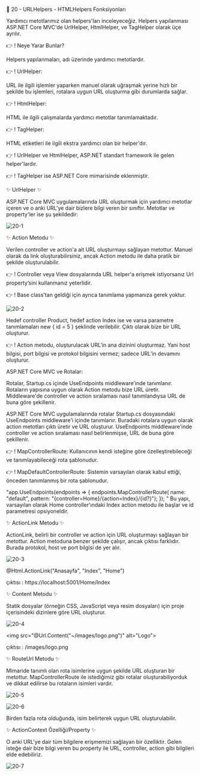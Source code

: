 👋 20 - URLHelpers - HTMLHelpers Fonksiyonları

Yardımcı metotlarımız olan helpers'ları inceleyeceğiz. Helpers yapılanması ASP.NET Core MVC'de UrlHelper, HtmlHelper, ve TagHelper olarak üçe ayrılır.

👉 ! Neye Yarar Bunlar?


Helpers yapılanmaları, adı üzerinde yardımcı metotlardır.

👉 ! UrlHelper:


URL ile ilgili işlemler yaparken manuel olarak uğraşmak yerine hızlı bir şekilde bu işlemleri, rotalara uygun URL oluşturma gibi durumlarda sağlar.

👉 ! HtmlHelper:


HTML ile ilgili çalışmalarda yardımcı metotlar tanımlamaktadır.

👉 ! TagHelper:


HTML etiketleri ile ilgili ekstra yardımcı olan bir helper'dır.


👉 ! UrlHelper ve HtmlHelper, ASP.NET standart framework ile gelen helper'lardır.

👉 ! TagHelper ise ASP.NET Core mimarisinde eklenmiştir.

✨ UrlHelper ✨


ASP.NET Core MVC uygulamalarında URL oluşturmak için yardımcı metotlar içeren ve o anki URL'ye dair bizlere bilgi veren bir sınıftır. Metotlar ve property'ler ise şu şekildedir:

![20-1](https://github.com/user-attachments/assets/20c8455b-ca9a-4db8-9466-e71208620e3f)


✨ Action Metodu ✨


Verilen controller ve action'a ait URL oluşturmayı sağlayan metottur. Manuel olarak da link oluşturabilirsiniz, ancak Action metodu ile daha pratik bir şekilde oluşturulabilir.

👉 ! Controller veya View dosyalarında URL helper'a erişmek istiyorsanız Url property’sini kullanmanız yeterlidir.

👉 ! Base class'tan geldiği için ayrıca tanımlama yapmanıza gerek yoktur.


![20-2](https://github.com/user-attachments/assets/cb8dab20-cb48-44fe-a6d4-06c26e9c560c)

Hedef controller Product, hedef action Index ise ve varsa parametre tanımlamaları new { id = 5 } şeklinde verilebilir.
Çıktı olarak bize bir URL oluşturur.

👉 ! Action metodu, oluşturulacak URL’in ana dizinini oluşturmaz. Yani host bilgisi, port bilgisi ve protokol bilgisini vermez; sadece URL’in devamını oluşturur.

ASP.NET Core MVC ve Rotalar:

Rotalar, Startup.cs içinde UseEndpoints middleware'inde tanımlanır.
Rotaların yapısına uygun olarak Action metodu bize URL üretir.
Middleware'de controller ve action sıralaması nasıl tanımlandıysa URL de buna göre şekillenir.

ASP.NET Core MVC uygulamalarında rotalar Startup.cs dosyasındaki UseEndpoints middleware'i içinde tanımlanır. Buradaki rotalara uygun olarak action metotları çıktı üretir ve URL oluşturur.
UseEndpoints middleware'inde controller ve action sıralaması nasıl belirlenmişse, URL de buna göre şekillenir.


👉 !  MapControllerRoute: Kullanıcının kendi isteğine göre özelleştirebileceği ve tanımlayabileceği rota şablonudur.

👉 !  MapDefaultControllerRoute: Sistemin varsayılan olarak kabul ettiği, önceden tanımlanmış bir rota şablonudur.

"app.UseEndpoints(endpoints =>
{
    endpoints.MapControllerRoute(
        name: "default",
        pattern: "{controller=Home}/{action=Index}/{id?}");
});
" 
Bu yapı, varsayılan olarak Home controller'ındaki Index action metodu ile başlar ve id parametresi opsiyoneldir.


✨  ActionLink Metodu ✨


ActionLink, belirli bir controller ve action için URL oluşturmayı sağlayan bir metottur. Action metoduna benzer şekilde çalışır, ancak çıktısı farklıdır. Burada protokol, host ve port bilgisi de yer alır.

![20-3](https://github.com/user-attachments/assets/2b9f7279-ade9-4ad8-8306-e95f01c5e82e)

@Html.ActionLink("Anasayfa", "Index", "Home")

çıktısı : https://localhost:5001/Home/Index


✨ Content Metodu ✨


Statik dosyalar (örneğin CSS, JavaScript veya resim dosyaları) için proje içerisindeki dizinlere göre URL oluşturur.

![20-4](https://github.com/user-attachments/assets/fbde769b-e1cd-4951-95d4-8568394f2767)

<img src="@Url.Content("~/images/logo.png")" alt="Logo">

çıktısı : /images/logo.png

✨ RouteUrl Metodu ✨

Mimaride tanımlı olan rota isimlerine uygun şekilde URL oluşturan bir metottur. MapControllerRoute ile istediğimiz gibi rotalar oluşturabiliyorduk ve dikkat edilirse bu rotaların isimleri vardır.

![20-5](https://github.com/user-attachments/assets/5f4bf98c-988c-49d1-a50e-25454a51d5d2)

![20-6](https://github.com/user-attachments/assets/32701089-3c42-4430-87ad-96db420872e3)

Birden fazla rota olduğunda, isim belirterek uygun URL oluşturulabilir.

✨ ActionContext Özelliği/Property ✨


O anki URL'ye dair tüm bilgilere erişmemizi sağlayan bir özelliktir. Gelen isteğe dair bize bilgi veren bu property ile URL, controller, action gibi bilgileri elde edebiliriz.

![20-7](https://github.com/user-attachments/assets/3332d0c3-88dc-40da-8a4b-36efbedb1bcf)

